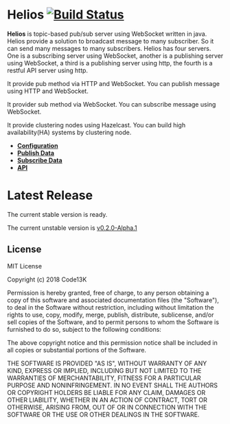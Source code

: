 # Helios [![Build Status](https://travis-ci.org/code13k/helios.svg?branch=master)](https://travis-ci.org/code13k/helios)
**Helios** is topic-based pub/sub server using WebSocket written in java.
Helios provide a solution to broadcast message to many subscriber. So it can send many messages to many subscribers.
Helios has four servers. One is a subscribing server using WebSocket, another is a publishing server using WebSocket, a third is a publishing server using http, the fourth is a restful API server using http.

It provide pub method via HTTP and WebSocket.
You can publish message using HTTP and WebSocket.

It provider sub method via WebSocket.
You can subscribe message using WebSocket.

It provide clustering nodes using Hazelcast.
You can build high availability(HA) systems by clustering node.

* **[Configuration](./doc/configuration.md)**
* **[Publish Data](./doc/pub_server.md)**
* **[Subscribe Data](./doc/sub_server.md)**
* **[API](./doc/api_server.md)**


# Latest Release
The current stable version is ready.

The current unstable version is [v0.2.0-Alpha.1](https://github.com/code13k/helios/releases/tag/0.2.0-Alpha.1)


## License
MIT License

Copyright (c) 2018 Code13K

Permission is hereby granted, free of charge, to any person obtaining a copy
of this software and associated documentation files (the "Software"), to deal
in the Software without restriction, including without limitation the rights
to use, copy, modify, merge, publish, distribute, sublicense, and/or sell
copies of the Software, and to permit persons to whom the Software is
furnished to do so, subject to the following conditions:

The above copyright notice and this permission notice shall be included in all
copies or substantial portions of the Software.

THE SOFTWARE IS PROVIDED "AS IS", WITHOUT WARRANTY OF ANY KIND, EXPRESS OR
IMPLIED, INCLUDING BUT NOT LIMITED TO THE WARRANTIES OF MERCHANTABILITY,
FITNESS FOR A PARTICULAR PURPOSE AND NONINFRINGEMENT. IN NO EVENT SHALL THE
AUTHORS OR COPYRIGHT HOLDERS BE LIABLE FOR ANY CLAIM, DAMAGES OR OTHER
LIABILITY, WHETHER IN AN ACTION OF CONTRACT, TORT OR OTHERWISE, ARISING FROM,
OUT OF OR IN CONNECTION WITH THE SOFTWARE OR THE USE OR OTHER DEALINGS IN THE
SOFTWARE.



                               
